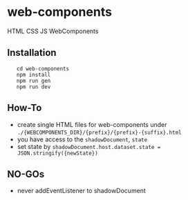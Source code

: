# web-components
HTML CSS JS WebComponents

## Installation
```git clone https://github.com/J4H20M3/web-components.git
   cd web-components
   npm install
   npm run gen
   npm run dev
```

## How-To
- create single HTML files for web-components under `./{WEBCOMPONENTS_DIR}/{prefix}/{prefix}-{suffix}.html`
- you have access to the `shadowDocument`, `state`
- set state by `shadowDocument.host.dataset.state = JSON.stringify({newState})`

## NO-GOs
- never addEventListener to shadowDocument